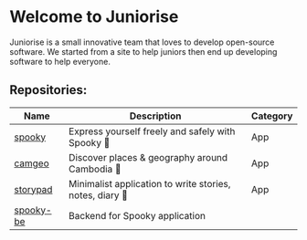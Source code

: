 # Welcome to Juniorise

Juniorise is a small innovative team that loves to develop open-source software. We started from a site to help juniors then end up developing software to help everyone.

## Repositories:
| Name | Description | Category | 
| - | - | - |
|[spooky](https://github.com/juniorise/spooky) |Express yourself freely and safely with Spooky 🎃|App|
|[camgeo](https://github.com/juniorise/cambodia_geography) |Discover places & geography around Cambodia 📗|App|
|[storypad](https://github.com/juniorise/storypad) |Minimalist application to write stories, notes, diary 📝|App|
|[spooky-be](https://github.com/juniorise/spooky-be) |Backend for Spooky application||

